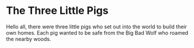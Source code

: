 # The Three Little Pigs

Hello all, there were three little pigs who set out into the world to build their own homes. Each pig wanted to be safe from the Big Bad Wolf who roamed the nearby woods.
